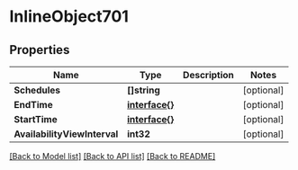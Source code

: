 # InlineObject701

## Properties

Name | Type | Description | Notes
------------ | ------------- | ------------- | -------------
**Schedules** | **[]string** |  | [optional] 
**EndTime** | [**interface{}**](.md) |  | [optional] 
**StartTime** | [**interface{}**](.md) |  | [optional] 
**AvailabilityViewInterval** | **int32** |  | [optional] 

[[Back to Model list]](../README.md#documentation-for-models) [[Back to API list]](../README.md#documentation-for-api-endpoints) [[Back to README]](../README.md)



